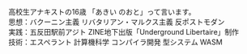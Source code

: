 高校生アナキストの16歳 「あきい のおと」って言います。\
思想：バクーニン主義 リバタリアン・マルクス主義 反ポストモダン\
実践：五反田駅前アジト ZINE地下出版「Underground Libertaire」制作\
技術：エスペラント 計算機科学 コンパイラ開発 型システム WASM
